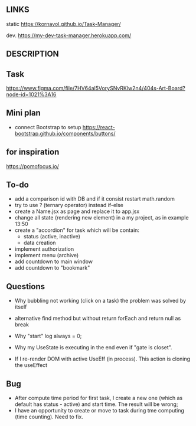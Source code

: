 ## LINKS

static
<https://kornavol.github.io/Task-Manager/>

dev.
<https://my-dev-task-manager.herokuapp.com/>

## DESCRIPTION

## Task

<https://www.figma.com/file/7HV64al5VorySNvRKlw2n4/404s-Art-Board?node-id=1021%3A16>

## Mini plan

- connect Bootstrap to setup
<https://react-bootstrap.github.io/components/buttons/>

## for inspiration

<https://pomofocus.io/>

## To-do

- add a comparison id with DB and if it consist restart math.random
- try to use ? (ternary operator) instead if-else
- create a Name.jsx as page and replace it to app.jsx
- change all state (rendering new element) in a my project, as in example 13:50
- create a "accordion" for task which will be contain:
  - status (active, inactive)
  - data creation
- implement authorization
- implement menu (archive)
- add countdown to main window
- add countdown to "bookmark"

## Questions

- Why bubbling not working (click on a task)
    the problem was solved by itself
- alternative find method but without return
    forEach and return null as break

- Why "start" log always  = 0;
- Why my UseState is executing in the end even if "gate is closet".
- If  I re-render DOM with active UseEff (in process). This action is cloning the useEffect

## Bug

- After compute time period for first task, I create a new one  (which as default has status - active) and start time. The result will be wrong;
- I have an opportunity to create or move to task during tme computing (time counting). Need to fix.  
